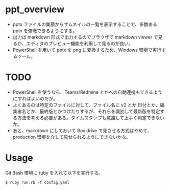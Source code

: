 # ppt_overview

- pptx ファイルの集積からサムネイルの一覧を表示することで、多数ある pptx を俯瞰できるようにする。
- 出力は markdown 形式で出力するのでブラウザで markdown viewer で見るか、エディタのプレビュー機能を利用して見るのが良い。
- PowerShell を用いて pptx を png に変換するため、Windows 環境で実行するツール。

# TODO

- PowerShell を使うなら、Teams/Redmine とかへの自動連携もできるようにすればよいのだが。
- よくあるのは特定のファイルに対して、ファイル名に v2 とか 日付とか、編集者名とか、最終版とかつけたりするが、それらを識別して最新版を特定する方法を考える必要がある。タイムスタンプも意識して上手く判定できないか。
- あと、markdown にしておいて Box drive で見させる方式はやめて、production 環境を介して見せられるようにできないかな。

# Usage

Git Bash 環境に ruby を入れて以下を実行する。

```
$ ruby run.rb -f config.yaml
```
